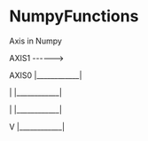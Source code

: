# NumpyFunctions

Axis in Numpy

AXIS1 ------>

AXIS0    |____________|

|        |____________|

|        |____________|

V        |____________|
